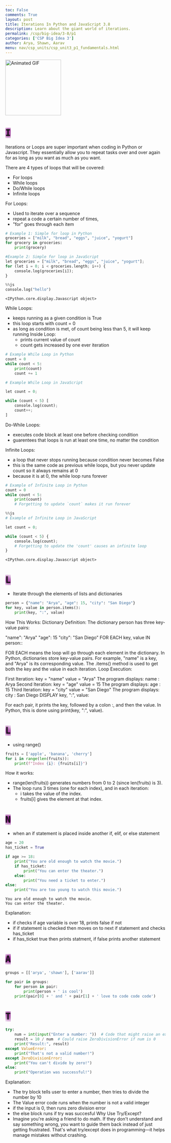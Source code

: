 ```yaml
---
toc: False
comments: True
layout: post
title: Iterations In Python and JavaScript 3.8
description: Learn about the giant world of iterations.
permalink: /csp/big-idea/3-8/p1
categories: ['CSP Big Idea 3']
author: Arya, Shawn, Aarav
menu: nav/csp_units/csp_unit3_p1_fundamentals.html
---
```


<img src="https://media4.giphy.com/media/l0HlJcWbeo9AgcbPq/giphy.gif?cid=6c09b952arn38n02bg6y5a0r0cavnn9ax4lll9akws9ckwhe&ep=v1_internal_gif_by_id&rid=giphy.gif&ct=g" alt="Animated GIF" width = "175" height = "175">


<h1>
  Iterations 3.8 | Introduction
</h1>

<style>
  h1 {
    width: 0;
    white-space: nowrap;
    overflow: hidden;
    border-right: 3px solid;
    font-family: monospace;
    animation: typing 3s steps(30, end) infinite, blink-caret 0.75s step-end infinite, glow 1s ease-in-out infinite alternate;
    text-shadow: 0 0 5px purple, 0 0 10px purple, 0 0 15px purple, 0 0 20px purple;
  }

  @keyframes typing {
    from { width: 0; }
    to { width: 100%; }
  }

  @keyframes blink-caret {
    from, to { border-color: transparent; }
    50% { border-color: purple; }
  }

  @keyframes glow {
    from {
      text-shadow: 0 0 5px purple, 0 0 10px purple, 0 0 15px purple, 0 0 20px purple;
    }
    to {
      text-shadow: 0 0 20px purple, 0 0 30px purple, 0 0 40px purple, 0 0 50px purple;
    }
  }
</style>



Iterations or Loops are super important when coding in Python or Javascript. They essentially allow you to repeat tasks over and over again for as long as you want as much as you want.

There are 4 types of loops that will be covered:
- For loops
- While loops
- Do/While loops
- Infinite loops

For Loops:
- Used to iterate over a sequence
- repeat a code a certain number of times, 
- "for" goes through each item


```python
# Example 1: Simple for loop in Python
groceries = ["milk", "bread", "eggs", "juice", "yogurt"]
for grocery in groceries:
    print(grocery)
```


```python
#Example 2: Simple for loop in JavaScript
let groceries = ["milk", "bread", "eggs", "juice", "yogurt"];
for (let i = 0; i < groceries.length; i++) {
    console.log(groceries[i]);
}
```


```python
%%js
console.log("hello")
```


    <IPython.core.display.Javascript object>


While Loops:
- keeps running as a given condition is True
- this loop starts with count = 0
- as long as condition is met, of count being less than 5, it will keep running
    Inside Loop:
    - prints current value of count
    - count gets increased by one ever iteration


```python
# Example While Loop in Python
count = 0
while count < 5:
    print(count)
    count += 1
```


```python
# Example While Loop in JavaScript

let count = 0;

while (count < 5) [
    console.log(count);
    count++;
]
```

Do-While Loops:
- executes code block at least one before checking condition
- guarentees that loops is run at least one time, no matter the condition

Infinite Loops:
- a loop that never stops running because condition never becomes False
- this is the same code as previous while loops, but you never update count so it always remains at 0
- because it is at 0, the while loop runs forever


```python
# Example of Infinite Loop in Python
count = 0
while count < 5:
    print(count)
    # Forgetting to update `count` makes it run forever
```


```python
%%js
# Example of Infinite Loop in JavaScript

let count = 0;

while (count < 5) {
    console.log(count);
    # Forgetting to update the 'count' causes an infinite loop
}
```


    <IPython.core.display.Javascript object>


# Looping with Dictionaries
- Iterate through the elements of lists and dictionaries


```python
person = {"name": "Arya", "age": 15, "city": "San Diego"}
for key, value in person.items():
    print(key, ":", value)
```

How This Works:
Dictionary Definition: The dictionary person has three key-value pairs:

"name": "Arya"
"age": 15
"city": "San Diego"
FOR EACH key, value IN person::

FOR EACH means the loop will go through each element in the dictionary.
In Python, dictionaries store key-value pairs. For example, "name" is a key, and "Arya" is its corresponding value.
The .items() method is used to get both the key and the value in each iteration.
Loop Execution:

First Iteration:
key = "name"
value = "Arya"
The program displays: name : Arya
Second Iteration:
key = "age"
value = 15
The program displays: age : 15
Third Iteration:
key = "city"
value = "San Diego"
The program displays: city : San Diego
DISPLAY key, ":", value:

For each pair, it prints the key, followed by a colon :, and then the value.
In Python, this is done using print(key, ":", value).

# Looping with Index Variable 
- using range()


```python
fruits = ['apple', 'banana', 'cherry']
for i in range(len(fruits)):
    print(f"Index {i}: {fruits[i]}")

```

How it works:

- range(len(fruits)) generates numbers from 0 to 2 (since len(fruits) is 3).
- The loop runs 3 times (one for each index), and in each iteration:
    - i takes the value of the index.
    - fruits[i] gives the element at that index.

# Nested If Statements
- when an if statement is placed inside another if, elif, or else statement


```python
age = 20
has_ticket = True

if age >= 18:
    print("You are old enough to watch the movie.")
    if has_ticket:
        print("You can enter the theater.")
    else:
        print("You need a ticket to enter.")
else:
    print("You are too young to watch this movie.")

```

    You are old enough to watch the movie.
    You can enter the theater.


Explanation:
- if checks if age variable is over 18, prints false if not
- if if statement is checked then moves on to next if statement and checks has_ticket
- if has_ticket true then prints statment, if false prints another statement

# APCSP Pseudo-Code: Nested Loops for Group Names


```python
groups = [['arya', 'shawn'], ['aarav']]

for pair in groups:
    for person in pair:
        print(person + ' is cool')
    print(pair[0] + ' and ' + pair[1] + ' love to code code code')
```

# Try/Except


```python
try:
    num = int(input("Enter a number: "))  # Code that might raise an exception
    result = 10 / num  # Could raise ZeroDivisionError if num is 0
    print("Result:", result)
except ValueError:
    print("That's not a valid number!")
except ZeroDivisionError:
    print("You can't divide by zero!")
else:
    print("Operation was successful!")
```

Explanation: 
- The try block tells user to enter a number, then tries to divide the number by 10
- The Value error code runs when the number is not a valid integer
- if the input is 0, then runs zero division error
- the else block runs if try was succesful
Why Use Try/Except?
-  Imagine you're asking a friend to do math. If they don't understand and say something wrong, you want to guide them back instead of just getting frustrated. That's what try/except does in programming—it helps manage mistakes without crashing.

